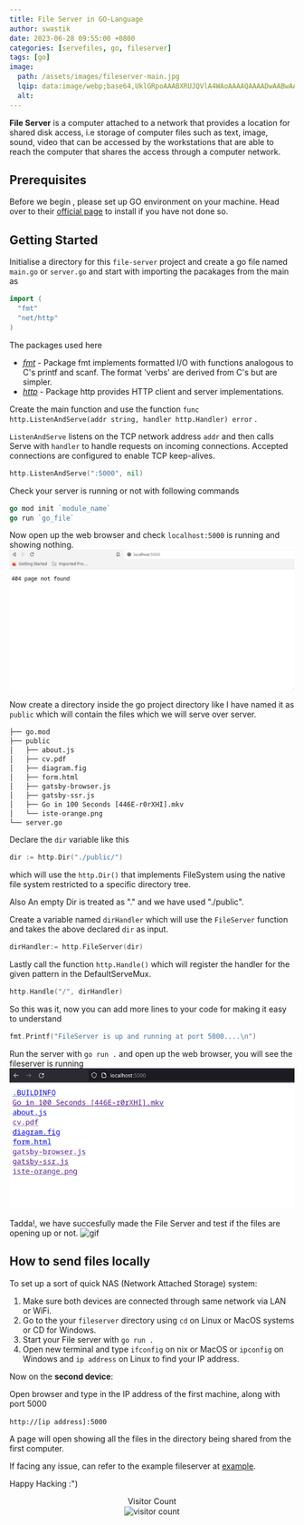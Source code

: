 ```yaml
---
title: File Server in GO-Language
author: swastik
date: 2023-06-28 09:55:00 +0800
categories: [servefiles, go, fileserver]
tags: [go]
image:
  path: /assets/images/fileserver-main.jpg
  lqip: data:image/webp;base64,UklGRpoAAABXRUJQVlA4WAoAAAAQAAAADwAABwAAQUxQSDIAAAARL0AmbZurmr57yyIiqE8oiG0bejIYEQTgqiDA9vqnsUSI6H+oAERp2HZ65qP/VIAWAFZQOCBCAAAA8AEAnQEqEAAIAAVAfCWkAALp8sF8rgRgAP7o9FDvMCkMde9PK7euH5M1m6VWoDXf2FkP3BqV0ZYbO6NA/VFIAAAA
  alt:
---
```


**File Server** is a computer attached to a network that provides a location for shared disk access, i.e storage of computer files such as text, image, sound, video that can be accessed by the workstations that are able to reach the computer that shares the access through a computer network.

## Prerequisites

Before we begin , please set up GO environment on your machine. Head over to their [official page](https://go.dev/doc/install) to install if you have not done so.

## Getting Started

Initialise a directory for this `file-server` project and create a go file named `main.go` or `server.go`
and start with importing the pacakages from the main as

```go
import (
  "fmt"
  "net/http"
)
```

The packages used here

- _[fmt](https://pkg.go.dev/fmt)_ -
  Package fmt implements formatted I/O with functions analogous to C's printf and scanf. The format 'verbs' are derived from C's but are simpler.
- _[http](https://pkg.go.dev/net/http)_ - Package http provides HTTP client and server implementations.

Create the main function and use the function `func http.ListenAndServe(addr string, handler http.Handler) error` .

`ListenAndServe` listens on the TCP network address `addr` and then calls Serve with `handler` to handle requests on incoming connections. Accepted connections are configured to enable TCP keep-alives.

```go
http.ListenAndServe(":5000", nil)
```

Check your server is running or not with following commands

```go
go mod init `module_name`
go run `go_file`
```

Now open up the web browser and check `localhost:5000` is running and showing nothing.
![404pagenotfound-image](/assets/images/404-fileserver.png)

Now create a directory inside the go project directory like I have named it as `public` which will contain the files which we will serve over server.

```console
├── go.mod
├── public
│   ├── about.js
│   ├── cv.pdf
│   ├── diagram.fig
│   ├── form.html
│   ├── gatsby-browser.js
│   ├── gatsby-ssr.js
│   ├── Go in 100 Seconds [446E-r0rXHI].mkv
│   └── iste-orange.png
└── server.go
```

Declare the `dir` variable like this

```go
dir := http.Dir("./public/")
```

which will use the `http.Dir()` that implements FileSystem using the native file system restricted to a specific directory tree.

Also An empty Dir is treated as "." and we have used "./public".

Create a variable named `dirHandler` which will use the `FileServer` function and takes the above declared `dir` as input.

```go
dirHandler:= http.FileServer(dir)
```

Lastly call the function `http.Handle()` which will register the handler for the given pattern in the DefaultServeMux.

```go
http.Handle("/", dirHandler)
```

So this was it, now you can add more lines to your code for making it easy to understand

```go
fmt.Printf("FileServer is up and running at port 5000....\n")
```

Run the server with `go run .` and open up the web browser, you will see the fileserver is running
![fileserver-running-image](/assets/images/fileserver-running.png)

Tadda!, we have succesfully made the File Server and test if the files are opening up or not.
![gif](/assets/gifs/test.gif)

## How to send files locally

To set up a sort of quick NAS (Network Attached Storage) system:

1. Make sure both devices are connected through same network via LAN or WiFi.
2. Go to the your `fileserver` directory using `cd` on Linux or MacOS systems or CD for Windows.
3. Start your File server with `go run .`
4. Open new terminal and type `ifconfig` on nix or MacOS or `ipconfig` on Windows and `ip address` on Linux to find your IP address.

Now on the **second device**:

Open browser and type in the IP address of the first machine, along with port 5000

`http://[ip address]:5000`

A page will open showing all the files in the directory being shared from the first computer.

If facing any issue, can refer to the example fileserver at [example](https://github.com/swastkk/go_microservices/tree/master/fileserver).

Happy Hacking :")

<div style="text-align: center;">
  <p style="margin-bottom: 1px;">Visitor Count</p>
  <img src="https://profile-counter.glitch.me/swastkk-file-server-go/count.svg" alt="visitor count" />
</div>